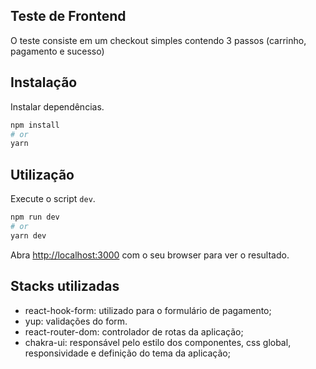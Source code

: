 ## Teste de Frontend

O teste consiste em um checkout simples contendo 3 passos (carrinho, pagamento e sucesso)

## Instalação

Instalar dependências. 

```bash
npm install
# or
yarn
```

## Utilização

Execute o script `dev`.

```bash
npm run dev
# or
yarn dev
```

Abra [http://localhost:3000](http://localhost:3000) com o seu browser para ver o resultado.

## Stacks utilizadas

- react-hook-form: utilizado para o formulário de pagamento;
- yup: validações do form.
- react-router-dom: controlador de rotas da aplicação;
- chakra-ui: responsável pelo estilo dos componentes, css global, responsividade e definição do tema da aplicação;
